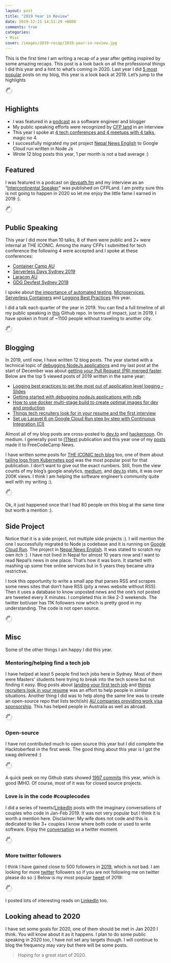```yaml
---
layout: post
title: "2019 Year in Review"
date: 2019-12-15 14:51:29 +0000
comments: true
categories: 
- Misc
cover: /images/2019-recap/2019-year-in-review.jpg
---
```

This is the first time I am writing a recap of a year after getting inspired by some amazing recaps. This post is a look back on all the professional things I did this year and a hint to what’s coming in 2020. Last year I did [5 most popular](https://geshan.com.np/blog/2018/12/2018-in-review-5-most-viewed-posts-of-this-year/) posts on my blog, this year is a look back at 2019. Let’s jump to the highlights

<img class="center" src="/images/generic/loading.gif" data-echo="/images/2019-recap/2019-year-in-review.jpg" title="Recap of 2019" alt="A look back at 2019">

<!-- more -->

## Highlights

* I was featured in a [podcast](https://www.devpath.fm/episodes/international-software-engineer-and-speaker-geshan-manandhar) as a software engineer and blogger
* My public speaking efforts were recognized by [CFP land](https://medium.com/cfp-land/speakers-story-geshan-manandhar-intercontinental-speaker-and-senior-software-engineer-9debe3dea6ab) in an interview
* This year I spoke at [4 tech conferences and 4 meetups with 4 talks](https://github.com/geshan/public-speaking), magic no 4.
* I successfully migrated my pet project [Nepal News English](https://twitter.com/nepal_news_en) to Google Cloud run written in Node Js
* Wrote 12 blog posts this year, 1 per month is not a bad average :)

## Featured

I was featured in a podcast on [devpath.fm](https://www.devpath.fm/episodes/international-software-engineer-and-speaker-geshan-manandhar) and my interview as an “[Intercontinental Speaker](https://medium.com/cfp-land/speakers-story-geshan-manandhar-intercontinental-speaker-and-senior-software-engineer-9debe3dea6ab)” was published on CFPLand. I am pretty sure this is not going to happen in 2020 so let me enjoy the little fame I earned in 2019 :).

<img class="center" src="/images/generic/loading.gif" data-echo="/images/2019-recap/01featured.jpg" title="Featured in Devpath.fm podcast and CFP Land speaker stories" alt="Featured in Devpath.fm podcast and CFP Land speaker stories">

## Public Speaking

This year I did more than 10 talks, 8 of them were public and 2+ were internal at THE ICONIC. Among the many CFPs I submitted for tech conference the following 4 were accepted and I spoke at these conferences:

* [Container Camp AU](https://2019.container.camp/au/speakers/geshan-manandhar/)
* [Serverless Days Sydney 2019](https://sydney.serverlessdays.io/speakers/geshan/)
* [Laracon AU](https://laracon.com.au/)
* [GDG Devfest Sydney 2019](https://devfest.org.au/speakers/geshan_manandhar)

I spoke about [the importance of automated testing](https://www.slideshare.net/geshan/we-lost-205k-in-one-day-and-how-we-could-have-saved-it-hint-better-automated-testing-130685136), [Microservices](https://www.slideshare.net/geshan/moving-from-a-and-b-to-150-microservices-the-journey-and-learnings), [Serverless Containers](https://www.slideshare.net/geshan/from-0-to-working-serverless-url-for-a-containerized-app-with-google-cloud-run-2) and [Logging Best Practices](https://www.slideshare.net/geshan/are-logs-a-software-engineers-best-friend-yes-follow-these-best-practices) this year.

I did a talk each quarter of the year in 2019. You can find a full timeline of all my public speaking in [this](https://github.com/geshan/public-speaking) Github repo. In terms of impact, just in 2019, I have spoken in front of ~1100 people without traveling to another city.

<img class="center" src="/images/generic/loading.gif" data-echo="/images/2019-recap/02public-speaking-2019.jpg" title="Some snaps of me public speaking in 2019" alt="Some snaps of me public speaking in 2019">

## Blogging

In 2019, until now, I have written 12 blog posts. The year started with a technical topic of [debugging NodeJs applications](https://geshan.com.np/blog/2019/01/getting-started-with-debugging-nodejs-applications-with-ndb/) and my last post at the start of December was about [getting your Pull Request (PR) merged faster](https://geshan.com.np/blog/2019/12/how-to-get-your-pull-request-pr-merged-quickly/). Below are the top 5 viewed posts of 2019 written in the same year:

* [Logging best practices to get the most out of application level logging – Slides](https://geshan.com.np/blog/2019/03/follow-these-logging-best-practices-to-get-the-most-out-of-application-level-logging-slides/)
* [Getting started with debugging nodeJs applications with ndb](https://geshan.com.np/blog/2019/01/getting-started-with-debugging-nodejs-applications-with-ndb/)
* [How to use docker multi-stage build to create optimal images for dev and production](https://geshan.com.np/blog/2019/11/how-to-use-docker-multi-stage-build/)
* [Things tech recruiters look for in your resume and the first interview](https://geshan.com.np/blog/2019/01/things-tech-recruiters-look-for/)
* [Set up Laravel 6 on Google Cloud Run step by step with Continuous Integration (CI)](https://geshan.com.np/blog/2019/10/get-laravel-6-running-on-google-cloud-run-step-by-step-with-ci/)

Almost all of my blog posts are cross-posted to [dev.to](https://dev.to/geshan) and [hackernoon](https://hackernoon.com/@geshanm). On medium. I generally post to [ITNext](https://itnext.io/@geshan) publication and this year one of my [posts](https://www.freecodecamp.org/news/how-to-setup-laravel-6-on-google-cloud-run-with-continuous-integration-ci-step-by-step/) made it to FreeCodeCamp News.

I have written some posts for [THE ICONIC tech blog](https://theiconic.tech/@geshan) too, one of them about [tailing logs from Kubernetes pod](https://theiconic.tech/tail-logs-from-multiple-kubernetes-pods-the-easy-way-71401b84d7f) was the most popular post for that publication.
I don’t want to give out the exact numbers. Still, from the view counts of my blog’s google analytics, [medium](https://medium.com/@geshan), and [dev.to](https://dev.to/geshan) stats, it was over 200K views. I think I am helping the software engineer’s community quite well with my writing :).

<img class="center" src="/images/generic/loading.gif" data-echo="/images/2019-recap/03blog-2019.jpg" title="Highlights from my blog in 2019" alt="Highlights from my blog in 2019">

Ok, it just happened once that I had 80 people on this blog at the same time but worth a mention :).

## Side Project

Notice that it is a side project, not multiple side projects :). I will mention the one I successfully migrated to Node js codebase and it is running on [Google Cloud Run](https://geshan.com.np/blog/categories/google-cloud-run/). The project in [Nepal News English](https://twitter.com/nepal_news_en). It was stated to scratch my own itch :). I have not lived in Nepal for almost 10 years now and I want to read Nepal’s news in one place. That’s how it was born. It started with mashing up some free online services but in 5 years they became ultra restrictive.

I took this opportunity to write a small app that parses RSS and scrapes some news sites that don’t have RSS (pity a news website without RSS). Then it uses a database to know unposted news and the one’s not posted are tweeted every X minutes. I completed this in like 2-3 weekends. The twitter bot/user has 11K followers now which is pretty good in my understanding. The code is not open source.

<img class="center" src="/images/generic/loading.gif" data-echo="/images/2019-recap/04side-project.jpg" title="My side project Nepal News English has 11K followers on twitter" alt="My side project Nepal News English has 11K followers on twitter">

## Misc

Some of the other things I am happy I did this year.

### Mentoring/helping find a tech job

I have helped at least 5 people find tech jobs here in Sydney. Most of them were Masters' students here trying to break into the tech scene but not finding it easy. Blog posts about [landing your first tech job](https://geshan.com.np/blog/2018/09/7-practical-steps-to-land-your-first-tech-job/) and [things recruiters look in your resume](https://geshan.com.np/blog/2019/01/things-tech-recruiters-look-for/) was an effort to help people in similar situations. Another thing I did was to help along the same line was to create an open-source repo that lists tech(ish) [AU companies providing work visa sponsorship](https://github.com/geshan/au-companies-providing-work-visa-sponsorship). This has helped people in Australia as well as abroad.

<img class="center" src="/images/generic/loading.gif" data-echo="/images/2019-recap/05au-repo.jpg" title="AU companies providing work visa sponsorship open source github repo" alt="AU companies providing work visa sponsorship open source github repo">

### Open-source

I have not contributed much to open source this year but I did complete the Hacktoberfest in the first week. The good thing about this year is I got the swag delivered :)

<img class="center" src="/images/generic/loading.gif" data-echo="/images/2019-recap/06hacktoberfest-swag.jpg" title="Contributed to open source on Hacktoberfest" alt="Hacktoberfest swag">

A quick peek on my Github stats showed [1997 commits](https://github.com/geshan?tab=overview&from=2019-12-01&to=2019-12-15) this year, which is good IMHO. Of course, most of it was for closed source projects.

### Love is in the code #couplecodes

I did a series of tweets/[LinkedIn](https://www.linkedin.com/feed/hashtag/webothcode/) posts with the imaginary conversations of couples who code in Jan-Feb 2019. It was not very popular but I think it is worth a mention here. Disclaimer: My wife does not code and this is dedicated to like 3+ couples I know where both code or used to write software. Enjoy the [conversation](https://twitter.com/i/moments/1091306088014655489) as a twitter moment.

<img class="center" src="/images/generic/loading.gif" data-echo="/images/2019-recap/07couple-codes.jpg" title="Love is in the code #couplecodes" alt="Love is in the code #couplecodes">

### More twitter followers

I think I have gained close to 500 followers in [2019](https://socialblade.com/twitter/user/geshan/monthly), which is not bad. I am looking for more [twitter](https://twitter.com/geshan) followers so if you are not following me on twitter please do so :) Below is my most popular [tweet](https://twitter.com/geshan/status/1180759964316573696) of 2019:

<img class="center" src="/images/generic/loading.gif" data-echo="/images/2019-recap/08tweet.jpg" title="Most popular tweet of 2019" alt="Most popular tweet of 2019">

I posted lots of interesting reads on [LinkedIn](https://www.linkedin.com/in/geshan/) too.

## Looking ahead to 2020

I have set some goals for 2020, one of them should be met in Jan 2020 I think. You will know about it as it happens. I plan to do some public speaking in 2020 too, I have not set any targets though. I will continue to blog the frequency may vary but there will be some posts.

> Hoping for a great start of 2020.
